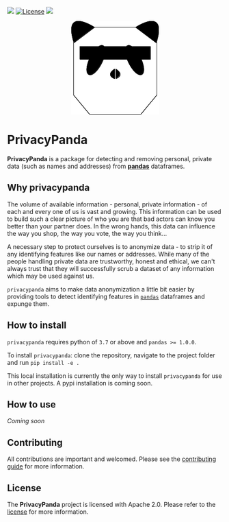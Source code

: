 ![](https://github.com/TTitcombe/PrivacyPanda/workflows/Test%20build/badge.svg)
[![License](https://img.shields.io/badge/License-Apache%202.0-blue.svg)](./LICENSE)
![](https://img.shields.io/badge/privacy-protecting-black)


<p align="center">
  <img src="images/logo.png">
</p>

# PrivacyPanda
**PrivacyPanda** is a package for detecting and removing personal, private data (such as names and addresses) from [**pandas**][pandas] dataframes.

## Why privacypanda
The volume of available information - personal, private information - of each and every one of us is vast and growing. This information can be used to build such a clear picture of who you are that bad actors can know you better than your partner does. In the wrong hands, this data can influence the way you shop, the way you vote, the way you think...

A necessary step to protect ourselves is to anonymize data - to strip it of any identifying features like our names or addresses. While many of the people handling private data are trustworthy, honest and ethical, we can't always trust that they will successfully scrub a dataset of any information which may be used against us.

`privacypanda` aims to make data anonymization a little bit easier by providing tools to detect identifying features in [`pandas`][pandas] dataframes and expunge them.

## How to install
`privacypanda` requires python of `3.7` or above and `pandas >= 1.0.0`.

To install `privacypanda`: clone the repository, navigate to the project folder and run `pip install -e .`

This local installation is currently the only way to install `privacypanda` for use in other projects. A pypi installation is coming soon.

## How to use
_Coming soon_

## Contributing
All contributions are important and welcomed. Please see the [contributing guide](./CONTRIBUTING.md) for more information.

## License
The **PrivacyPanda** project is licensed with Apache 2.0. Please refer to the [license](./LICENSE) for more information.


[pandas]: https://pandas.pydata.org/
